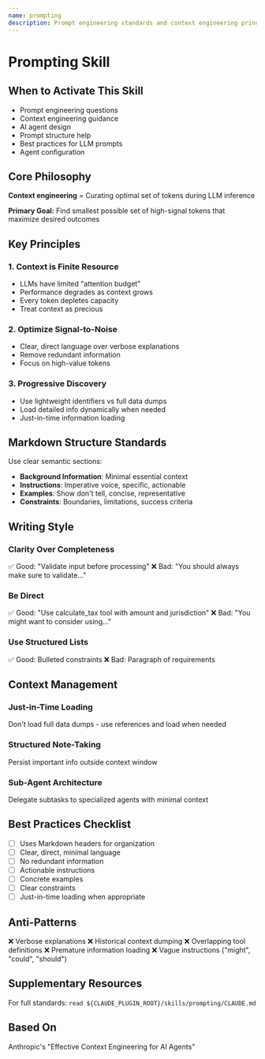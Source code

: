 ```yaml
---
name: prompting
description: Prompt engineering standards and context engineering principles for AI agents based on Anthropic best practices. Covers clarity, structure, progressive discovery, and optimization for signal-to-noise ratio.
---
```


# Prompting Skill

## When to Activate This Skill
- Prompt engineering questions
- Context engineering guidance
- AI agent design
- Prompt structure help
- Best practices for LLM prompts
- Agent configuration

## Core Philosophy
**Context engineering** = Curating optimal set of tokens during LLM inference

**Primary Goal:** Find smallest possible set of high-signal tokens that maximize desired outcomes

## Key Principles

### 1. Context is Finite Resource
- LLMs have limited "attention budget"
- Performance degrades as context grows
- Every token depletes capacity
- Treat context as precious

### 2. Optimize Signal-to-Noise
- Clear, direct language over verbose explanations
- Remove redundant information
- Focus on high-value tokens

### 3. Progressive Discovery
- Use lightweight identifiers vs full data dumps
- Load detailed info dynamically when needed
- Just-in-time information loading

## Markdown Structure Standards

Use clear semantic sections:
- **Background Information**: Minimal essential context
- **Instructions**: Imperative voice, specific, actionable
- **Examples**: Show don't tell, concise, representative
- **Constraints**: Boundaries, limitations, success criteria

## Writing Style

### Clarity Over Completeness
✅ Good: "Validate input before processing"
❌ Bad: "You should always make sure to validate..."

### Be Direct
✅ Good: "Use calculate_tax tool with amount and jurisdiction"
❌ Bad: "You might want to consider using..."

### Use Structured Lists
✅ Good: Bulleted constraints
❌ Bad: Paragraph of requirements

## Context Management

### Just-in-Time Loading
Don't load full data dumps - use references and load when needed

### Structured Note-Taking
Persist important info outside context window

### Sub-Agent Architecture
Delegate subtasks to specialized agents with minimal context

## Best Practices Checklist
- [ ] Uses Markdown headers for organization
- [ ] Clear, direct, minimal language
- [ ] No redundant information
- [ ] Actionable instructions
- [ ] Concrete examples
- [ ] Clear constraints
- [ ] Just-in-time loading when appropriate

## Anti-Patterns
❌ Verbose explanations
❌ Historical context dumping
❌ Overlapping tool definitions
❌ Premature information loading
❌ Vague instructions ("might", "could", "should")

## Supplementary Resources
For full standards: `read ${CLAUDE_PLUGIN_ROOT}/skills/prompting/CLAUDE.md`

## Based On
Anthropic's "Effective Context Engineering for AI Agents"
